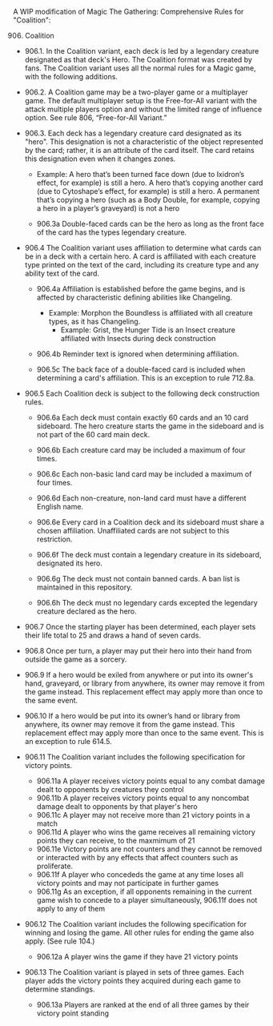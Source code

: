 A WIP modification of Magic The Gathering: Comprehensive Rules for "Coalition":


906. Coalition

* 906.1. In the Coalition variant, each deck is led by a legendary creature designated as that deck's Hero. The Coalition format was created by fans. The Coalition variant uses all the normal rules for a Magic game, with the following additions.

* 906.2. A Coalition game may be a two-player game or a multiplayer game. The default multiplayer setup is the Free-for-All variant with the attack multiple players option and without the limited range of influence option. See rule 806, “Free-for-All Variant.”

* 906.3. Each deck has a legendary creature card designated as its "hero". This designation is not a characteristic of the object represented by the card; rather, it is an attribute of the card itself. The card retains this designation even when it changes zones.
	* Example: A hero that’s been turned face down (due to Ixidron’s effect, for example) is still a hero. A hero that’s copying another card (due to Cytoshape’s effect, for example) is still a hero. A permanent that’s copying a hero (such as a Body Double, for example, copying a hero in a player’s graveyard) is not a hero

	* 906.3a Double-faced cards can be the hero as long as the front face of the card has the types legendary creature.

* 906.4 The Coalition variant uses affiliation to determine what cards can be in a deck with a certain hero. A card is affiliated with each creature type printed on the text of the card, including its creature type and any ability text of the card. 

	* 906.4a Affiliation is established before the game begins, and is affected by characteristic defining abilities like Changeling.
		* Example: Morphon the Boundless is affiliated with all creature types, as it has Changeling.
	        * Example: Grist, the Hunger Tide is an Insect creature affiliated with Insects during deck construction

	* 906.4b Reminder text is ignored when determining affiliation.

	* 906.5c The back face of a double-faced card is included when determining a card's affiliation. This is an exception to rule 712.8a.

* 906.5 Each Coalition deck is subject to the following deck construction rules.

	* 906.6a Each deck must contain exactly 60 cards and an 10 card sideboard. The hero creature starts the game in the sideboard and is not part of the 60 card main deck.

	* 906.6b Each creature card may be included a maximum of four times.

	* 906.6c Each non-basic land card may be included a maximum of four times.

	* 906.6d Each non-creature, non-land card must have a different English name.

	* 906.6e Every card in a Coalition deck and its sideboard must share a chosen affiliation. Unaffiliated cards are not subject to this restriction.

	* 906.6f The deck must contain a legendary creature in its sideboard, designated its hero.

	* 906.6g The deck must not contain banned cards. A ban list is maintained in this repository.

	* 906.6h The deck must no legendary cards excepted the legendary creature declared as the hero.

* 906.7 Once the starting player has been determined, each player sets their life total to 25 and draws a hand of seven cards.

* 906.8 Once per turn, a player may put their hero into their hand from outside the game as a sorcery. 

* 906.9 If a hero would be exiled from anywhere or put into its owner's hand, graveyard, or library from anywhere, its owner may remove it from the game instead. This replacement effect may apply more than once to the same event.

* 906.10 If a hero would be put into its owner’s hand or library from anywhere, its owner may remove it from the game instead. This replacement effect may apply more than once to the same event. This is an exception to rule 614.5.

* 906.11 The Coalition variant includes the following specification for victory points.
	* 906.11a A player receives victory points equal to any combat damage dealt to opponents by creatures they control
	* 906.11b A player receives victory points equal to any noncombat damage dealt to opponents by that player's hero
	* 906.11c A player may not receive more than 21 victory points in a match
	* 906.11d A player who wins the game receives all remaining victory points they can receive, to the maxmimum of 21
	* 906.11e Victory points are not counters and they cannot be removed or interacted with by any effects that affect counters such as proliferate.
	* 906.11f A player who concededs the game at any time loses all victory points and may not participate in further games
	* 906.11g As an exception, if all opponents remaining in the current game wish to concede to a player simultaneously, 906.11f does not apply to any of them

* 906.12 The Coalition variant includes the following specification for winning and losing the game.
All other rules for ending the game also apply. (See rule 104.)
	* 906.12a A player wins the game if they have 21 victory points

* 906.13 The Coalition variant is played in sets of three games. Each player adds the victory points they acquired during each game to determine standings. 
	* 906.13a Players are ranked at the end of all three games by their victory point standing
